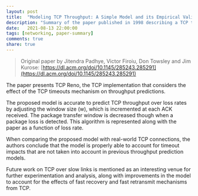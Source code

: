 ```yaml
---
layout: post
title:  "Modeling TCP Throughput: A Simple Model and its Empirical Validation"
description: "Summary of the paper published in 1998 describing a TCP throughput prediction model that take timeouts into account."
date:   2021-08-13 22:00:00
tags: [networking, paper-summary]
comments: true
share: true
---
```


> Original paper by Jitendra Padhye, Victor Firoiu, Don Towsley and Jim Kurose: [https://dl.acm.org/doi/10.1145/285243.285291](https://dl.acm.org/doi/10.1145/285243.285291)

The paper presents TCP Reno, the TCP implementation that considers the effect of the TCP timeouts mechanism on throughput predictions. 

The proposed model is accurate to predict TCP throughput over loss rates by adjusting the window size (w), which is incremented at each ACK received. The package transfer window is decreased though when a package loss is detected. This algorithm is represented along with the paper as a function of loss rate.

When comparing the proposed model with real-world TCP connections, the authors conclude that the model is properly able to account for timeout impacts that are not taken into account in previous throughput prediction models.

Future work on TCP over slow links is mentioned as an interesting venue for further experimentation and analysis, along with improvements in the model to account for the effects of fast recovery and fast retransmit mechanisms from TCP.  
